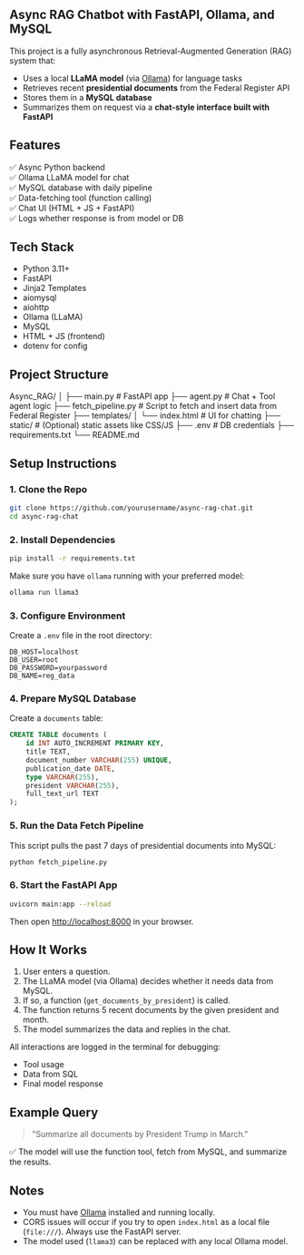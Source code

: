   ## Async RAG Chatbot with FastAPI, Ollama, and MySQL

This project is a fully asynchronous Retrieval-Augmented Generation (RAG) system that:

- Uses a local **LLaMA model** (via [Ollama](https://ollama.com/)) for language tasks
- Retrieves recent **presidential documents** from the Federal Register API
- Stores them in a **MySQL database**
- Summarizes them on request via a **chat-style interface built with FastAPI**

## Features

✅ Async Python backend  
✅ Ollama LLaMA model for chat  
✅ MySQL database with daily pipeline  
✅ Data-fetching tool (function calling)  
✅ Chat UI (HTML + JS + FastAPI)  
✅ Logs whether response is from model or DB

##  Tech Stack

- Python 3.11+
- FastAPI
- Jinja2 Templates
- aiomysql
- aiohttp
- Ollama (LLaMA)
- MySQL
- HTML + JS (frontend)
- dotenv for config
  
## Project Structure
Async\_RAG/
│
├── main.py                    # FastAPI app
├── agent.py                   # Chat + Tool agent logic
├── fetch\_pipeline.py          # Script to fetch and insert data from Federal Register
├── templates/
│   └── index.html             # UI for chatting
├── static/                    # (Optional) static assets like CSS/JS
├── .env                       # DB credentials
├── requirements.txt
└── README.md

## Setup Instructions

### 1. Clone the Repo

```bash
git clone https://github.com/yourusername/async-rag-chat.git
cd async-rag-chat
````

### 2. Install Dependencies

```bash
pip install -r requirements.txt
```

Make sure you have `ollama` running with your preferred model:

```bash
ollama run llama3
```

### 3. Configure Environment

Create a `.env` file in the root directory:
```
DB_HOST=localhost
DB_USER=root
DB_PASSWORD=yourpassword
DB_NAME=reg_data
```
### 4. Prepare MySQL Database

Create a `documents` table:

```sql
CREATE TABLE documents (
    id INT AUTO_INCREMENT PRIMARY KEY,
    title TEXT,
    document_number VARCHAR(255) UNIQUE,
    publication_date DATE,
    type VARCHAR(255),
    president VARCHAR(255),
    full_text_url TEXT
);
```

### 5. Run the Data Fetch Pipeline
This script pulls the past 7 days of presidential documents into MySQL:

```bash
python fetch_pipeline.py
```
### 6. Start the FastAPI App

```bash
uvicorn main:app --reload
```
Then open [http://localhost:8000](http://localhost:8000) in your browser.

##  How It Works

1. User enters a question.
2. The LLaMA model (via Ollama) decides whether it needs data from MySQL.
3. If so, a function (`get_documents_by_president`) is called.
4. The function returns 5 recent documents by the given president and month.
5. The model summarizes the data and replies in the chat.

All interactions are logged in the terminal for debugging:

* Tool usage
* Data from SQL
* Final model response

## Example Query

> "Summarize all documents by President Trump in March."

✅ The model will use the function tool, fetch from MySQL, and summarize the results.

##  Notes

* You must have [Ollama](https://ollama.com/) installed and running locally.
* CORS issues will occur if you try to open `index.html` as a local file (`file:///`). Always use the FastAPI server.
* The model used (`llama3`) can be replaced with any local Ollama model.

